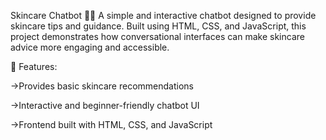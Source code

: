 Skincare Chatbot 💬✨
A simple and interactive chatbot designed to provide skincare tips and guidance. Built using HTML, CSS, and JavaScript, this project demonstrates how conversational interfaces can make skincare advice more engaging and accessible.

🔹 Features:

->Provides basic skincare recommendations

->Interactive and beginner-friendly chatbot UI

->Frontend built with HTML, CSS, and JavaScript
